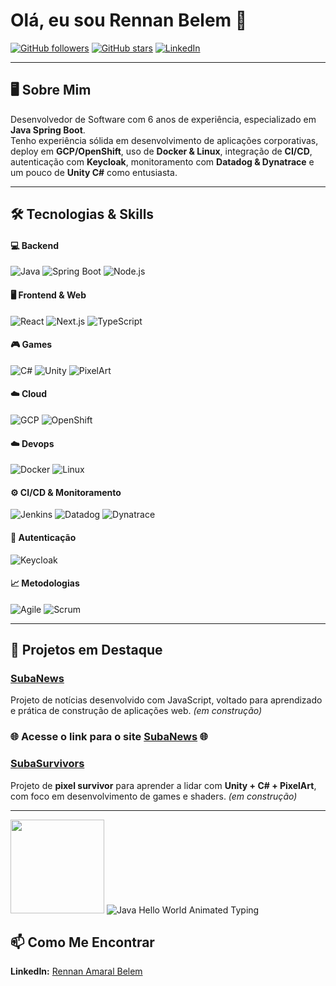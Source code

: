 # Olá, eu sou Rennan Belem 👋

[![GitHub followers](https://img.shields.io/github/followers/RennanABelem?style=social)](https://github.com/RennanABelem)
[![GitHub stars](https://img.shields.io/github/stars/RennanABelem?style=social)](https://github.com/RennanABelem)
[![LinkedIn](https://img.shields.io/badge/LinkedIn-Rennan-blue?style=flat-square&logo=linkedin&logoColor=white)](https://www.linkedin.com/in/rennan-amaral-belem-794788a9)

---

## 🖥 Sobre Mim
Desenvolvedor de Software com 6 anos de experiência, especializado em **Java Spring Boot**.  
Tenho experiência sólida em desenvolvimento de aplicações corporativas, deploy em **GCP/OpenShift**, uso de **Docker & Linux**, integração de **CI/CD**, autenticação com **Keycloak**, monitoramento com **Datadog & Dynatrace** e um pouco de **Unity C#** como entusiasta.

---

## 🛠 Tecnologias & Skills

#### 💻 Backend
![Java](https://img.shields.io/badge/Java-ED8B00?style=for-the-badge&logo=java&logoColor=white) 
![Spring Boot](https://img.shields.io/badge/SpringBoot-6DB33F?style=for-the-badge&logo=spring&logoColor=white) 
![Node.js](https://img.shields.io/badge/Node.js-339933?style=for-the-badge&logo=node.js&logoColor=white) 

#### 🖥 Frontend & Web
![React](https://img.shields.io/badge/React-61DAFB?style=for-the-badge&logo=react&logoColor=black)
![Next.js](https://img.shields.io/badge/Next.js-000000?style=for-the-badge&logo=next.js&logoColor=white)
![TypeScript](https://img.shields.io/badge/TypeScript-3178C6?style=for-the-badge&logo=typescript&logoColor=white)

#### 🎮 Games
![C#](https://img.shields.io/badge/C%23-239120?style=for-the-badge&logo=c-sharp&logoColor=white)
![Unity](https://img.shields.io/badge/Unity-000000?style=for-the-badge&logo=unity&logoColor=white)
![PixelArt](https://img.shields.io/badge/PixelArt-FF6F61?style=for-the-badge)

#### ☁️ Cloud
![GCP](https://img.shields.io/badge/GCP-F05032?style=for-the-badge&logo=google-cloud&logoColor=white)
![OpenShift](https://img.shields.io/badge/OpenShift-D31C1C?style=for-the-badge&logo=openshift&logoColor=white)

#### ☁️ Devops
![Docker](https://img.shields.io/badge/Docker-2496ED?style=for-the-badge&logo=docker&logoColor=white)
![Linux](https://img.shields.io/badge/Linux-FCC624?style=for-the-badge&logo=linux&logoColor=black)

#### ⚙️ CI/CD & Monitoramento
![Jenkins](https://img.shields.io/badge/Jenkins-D24939?style=for-the-badge&logo=jenkins&logoColor=white)
![Datadog](https://img.shields.io/badge/Datadog-632CA6?style=for-the-badge&logo=datadog&logoColor=white)
![Dynatrace](https://img.shields.io/badge/Dynatrace-6F2DBD?style=for-the-badge&logo=dynatrace&logoColor=white)

#### 🔐 Autenticação
![Keycloak](https://img.shields.io/badge/Keycloak-9B5DE5?style=for-the-badge&logo=keycloak&logoColor=white)

#### 📈 Metodologias
![Agile](https://img.shields.io/badge/Agile-FCA311?style=for-the-badge)
![Scrum](https://img.shields.io/badge/Scrum-1E90FF?style=for-the-badge)

---

## 🌟 Projetos em Destaque

### [SubaNews](https://github.com/RennanABelem/subanews)
Projeto de notícias desenvolvido com JavaScript, voltado para aprendizado e prática de construção de aplicações web. *(em construção)*

### 🌐 Acesse o link para o site [SubaNews](https://subanews.com.br/) 🌐


### [SubaSurvivors](https://github.com/RennanABelem/subasurvivors)
Projeto de **pixel survivor** para aprender a lidar com **Unity + C# + PixelArt**, com foco em desenvolvimento de games e shaders. *(em construção)*

---

<img src="https://media1.tenor.com/m/gxGrBVDTqXMAAAAd/yakuza-kiryu.gif" height="150" /> 
<img src="https://readme-typing-svg.demolab.com?font=Fira+Code&size=28&duration=2000&pause=1200&color=5F51B5&background=FFFFFF00&width=700&lines=public+class+HelloWorld+%7B++++;public+static+void+main(String[]+args)+%7B++++;System.out.println(%22Hello+World!%22);++++;%7D++++;%7D" alt="Java Hello World Animated Typing" />

## 📫 Como Me Encontrar
**LinkedIn:** [Rennan Amaral Belem](https://www.linkedin.com/in/rennan-amaral-belem-794788a9)
